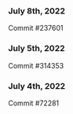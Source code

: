 ### July 8th, 2022

Commit #237601

### July 5th, 2022

Commit #314353


### July 4th, 2022

Commit #72281
